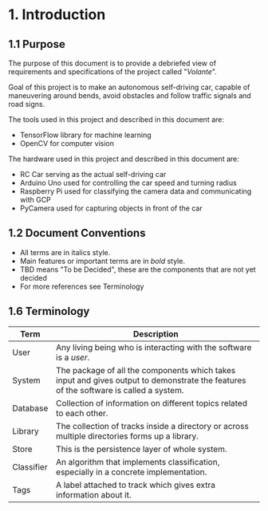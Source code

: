# 1. Introduction

## 1.1 Purpose

The purpose of this document is to provide a debriefed view of requirements and specifications of the project called "_Volante_".

Goal of this project is to make an autonomous self-driving car, capable of maneuvering around bends, avoid obstacles and follow traffic signals and road signs.

The tools used in this project and described in this document are:

* TensorFlow library for machine learning
* OpenCV for computer vision

The hardware used in this project and described in this document are:

* RC Car serving as the actual self-driving car
* Arduino Uno used for controlling the car speed and turning radius
* Raspberry Pi used for classifying the camera data and communicating with GCP
* PyCamera used for capturing objects in front of the car

## 1.2 Document Conventions

* All terms are in italics style.
* Main features or important terms are in *bold* style.
* TBD means "To be Decided", these are the components that are not yet decided
* For more references see Terminology

## 1.6 Terminology

| Term | Description |
| --- | --- |
| User | Any living being who is interacting with the software is a _user_.|
| System | The package of all the components which takes input and gives output to demonstrate the features of the software is called a system. |
| Database | Collection of information on different topics related to each other. |
| Library| The collection of tracks inside a directory or across multiple directories forms up a library.|
| Store | This is the persistence layer of whole system. |
| Classifier| An algorithm that implements classification, especially in a concrete implementation. |
| Tags | A label attached to track which gives extra information about it. |

